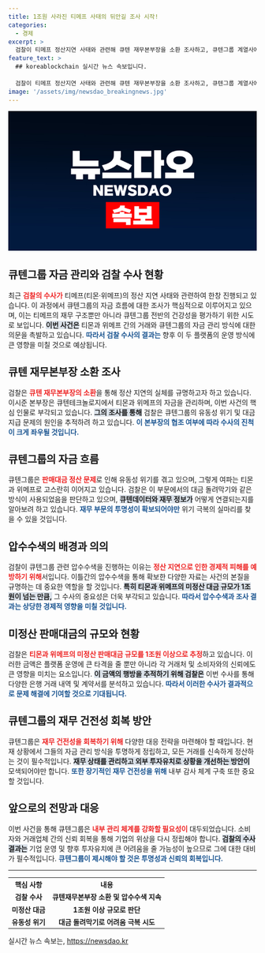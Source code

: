 ```yaml
---
title: 1조원 사라진 티메프 사태의 뒤안길 조사 시작!
categories:
  - 경제
excerpt: >
  검찰이 티메프 정산지연 사태와 관련해 큐텐 재무본부장을 소환 조사하고, 큐텐그룹 계열사에 대한 압수수색을 지속하고 있다. 이 사태의 미정산 판매대금 규모는 1조원 이상으로 추정되며, 검찰은 핵심 인물인 이 본부장을 통해 자금 흐름을 추적 중이다.
feature_text: >
  ## koreablockchain 실시간 뉴스 속보입니다.

  검찰이 티메프 정산지연 사태와 관련해 큐텐 재무본부장을 소환 조사하고, 큐텐그룹 계열사에 대한 압수수색을 지속하고 있다. 이 사태의 미정산 판매대금 규모는 1조원 이상으로 추정되며, 검찰은 핵심 인물인 이 본부장을 통해 자금 흐름을 추적 중이다.
image: '/assets/img/newsdao_breakingnews.jpg'
---
```


<p><img src="/assets/img/newsdao_breakingnews.jpg" alt="koreablockchain 속보" /></p>

<h2 data-ke-size="size26">큐텐그룹 자금 관리와 검찰 수사 현황</h2>

<p data-ke-size="size16"></p> 

<p data-ke-size="size16">최근 <b><span style="color: #ee2323;">검찰의 수사가</span></b> 티메프(티몬·위메프)의 정산 지연 사태와 관련하여 한창 진행되고 있습니다. 이 과정에서 큐텐그룹의 자금 흐름에 대한 조사가 핵심적으로 이루어지고 있으며, 이는 티메프의 재무 구조뿐만 아니라 큐텐그룹 전반의 건강성을 평가하기 위한 시도로 보입니다. <b><span style="background-color: #21538527;">이번 사건은</span></b> 티몬과 위메프 간의 거래와 큐텐그룹의 자금 관리 방식에 대한 의문을 촉발하고 있습니다. <b><span style="color: #1a5490;">따라서 검찰 수사의 결과는</span></b> 향후 이 두 플랫폼의 운영 방식에 큰 영향을 미칠 것으로 예상됩니다.</p>

<h2 data-ke-size="size26">큐텐 재무본부장 소환 조사</h2>

<p data-ke-size="size16"></p> 

<p data-ke-size="size16">검찰은 <b><span style="color: #ee2323;">큐텐 재무본부장의 소환</span></b>을 통해 정산 지연의 실체를 규명하고자 하고 있습니다. 이시준 본부장은 큐텐테크놀로지에서 티몬과 위메프의 자금을 관리하며, 이번 사건의 핵심 인물로 부각되고 있습니다. <b><span style="background-color: #21538527;">그의 조사를 통해</span></b> 검찰은 큐텐그룹의 유동성 위기 및 대금 지급 문제의 원인을 추적하려 하고 있습니다. <b><span style="color: #1a5490;">이 본부장의 협조 여부에 따라 수사의 진척이 크게 좌우될 것입니다.</span></b></p>

<h2 data-ke-size="size26">큐텐그룹의 자금 흐름</h2>

<p data-ke-size="size16"></p> 

<p data-ke-size="size16">큐텐그룹은 <b><span style="color: #ee2323;">판매대금 정산 문제</span></b>로 인해 유동성 위기를 겪고 있으며, 그렇게 여파는 티몬과 위메프로 고스란히 이어지고 있습니다. 검찰은 이 부문에서의 대금 돌려막기와 같은 방식이 사용되었음을 판단하고 있으며, <b><span style="background-color: #21538527;">큐텐데이터와 재무 정보가</span></b> 어떻게 연결되는지를 알아보려 하고 있습니다. <b><span style="color: #1a5490;">재무 부문의 투명성이 확보되어야만</span></b> 위기 극복의 실마리를 찾을 수 있을 것입니다.</p>

<h2 data-ke-size="size26">압수수색의 배경과 의의</h2>

<p data-ke-size="size16"></p> 

<p data-ke-size="size16">검찰이 큐텐그룹 관련 압수수색을 진행하는 이유는 <b><span style="color: #ee2323;">정산 지연으로 인한 경제적 피해를 예방하기 위해</span></b>서입니다. 이틀간의 압수수색을 통해 확보한 다양한 자료는 사건의 본질을 규명하는 데 중요한 역할을 할 것입니다. <b><span style="background-color: #21538527;">특히 티몬과 위메프의 미정산 대금 규모가 1조원이 넘는 만큼,</span></b> 그 수사의 중요성은 더욱 부각되고 있습니다. <b><span style="color: #1a5490;">따라서 압수수색과 조사 결과는 상당한 경제적 영향을 미칠 것입니다.</span></b></p>

<h2 data-ke-size="size26">미정산 판매대금의 규모와 현황</h2>

<p data-ke-size="size16"></p> 

<p data-ke-size="size16">검찰은 <b><span style="color: #ee2323;">티몬과 위메프의 미정산 판매대금 규모를 1조원 이상으로 추정</span></b>하고 있습니다. 이러한 금액은 플랫폼 운영에 큰 타격을 줄 뿐만 아니라 각 거래처 및 소비자와의 신뢰에도 큰 영향을 미치는 요소입니다. <b><span style="background-color: #21538527;">이 금액의 행방을 추적하기 위해 검찰은</span></b> 이번 수사를 통해 다양한 은행 거래 내역 및 계약서를 분석하고 있습니다. <b><span style="color: #1a5490;">따라서 이러한 수사가 결과적으로 문제 해결에 기여할 것으로 기대됩니다.</span></b></p>

<h2 data-ke-size="size26">큐텐그룹의 재무 건전성 회복 방안</h2>

<p data-ke-size="size16"></p> 

<p data-ke-size="size16">큐텐그룹은 <b><span style="color: #ee2323;">재무 건전성을 회복하기 위해</span></b> 다양한 대응 전략을 마련해야 할 때입니다. 현재 상황에서 그들의 자금 관리 방식을 투명하게 정립하고, 모든 거래를 신속하게 정산하는 것이 필수적입니다. <b><span style="background-color: #21538527;">재무 상태를 관리하고 외부 투자유치로 상황을 개선하는 방안이</span></b> 모색되어야만 합니다. <b><span style="color: #1a5490;">또한 장기적인 재무 건전성을 위해</span></b> 내부 감사 체계 구축 또한 중요할 것입니다.</p>

<h2 data-ke-size="size26">앞으로의 전망과 대응</h2>

<p data-ke-size="size16"></p> 

<p data-ke-size="size16">이번 사건을 통해 큐텐그룹은 <b><span style="color: #ee2323;">내부 관리 체계를 강화할 필요성이</span></b> 대두되었습니다. 소비자와 거래업체 간의 신뢰 회복을 통해 기업의 위상을 다시 정립해야 합니다. <b><span style="background-color: #21538527;">검찰의 수사 결과는</span></b> 기업 운영 및 향후 투자유치에 큰 어려움을 줄 가능성이 높으므로 그에 대한 대비가 필수적입니다. <b><span style="color: #1a5490;">큐텐그룹이 제시해야 할 것은 투명성과 신뢰의 회복입니다.</span></b></p>

<hr>

<table style="width: 100%; text-align: center;">
  <tr>
    <th>핵심 사항</th>
    <th>내용</th>
  </tr>
  <tr>
    <td style="text-align: center; height: 17px;"><b>검찰 수사</b></td>
    <td style="text-align: center; height: 17px;"><b>큐텐재무본부장 소환 및 압수수색 지속</b></td>
  </tr>
  <tr>
    <td style="text-align: center; height: 17px;"><b>미정산 대금</b></td>
    <td style="text-align: center; height: 17px;"><b>1조원 이상 규모로 판단</b></td>
  </tr>
  <tr>
    <td style="text-align: center; height: 17px;"><b>유동성 위기</b></td>
    <td style="text-align: center; height: 17px;"><b>대금 돌려막기로 어려움 극복 시도</b></td>
  </tr>
</table> 

<p data-ke-size="size16"></p>
실시간 뉴스 속보는, <a href="https://newsdao.kr" rel="dofollow">https://newsdao.kr</a>


